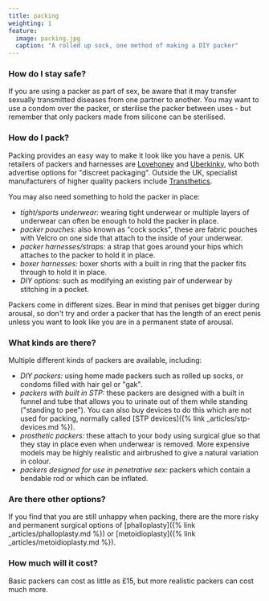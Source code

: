 ```yaml
---
title: packing
weighting: 1
feature:
  image: packing.jpg
  caption: "A rolled up sock, one method of making a DIY packer"
---
```


### How do I stay safe?

If you are using a packer as part of sex, be aware that it may transfer sexually transmitted diseases from one partner to another. You may want to use a condom over the packer, or sterilise the packer between uses - but remember that only packers made from silicone can be sterilised.

### How do I pack?

Packing provides an easy way to make it look like you have a penis. UK retailers of packers and harnesses are [Lovehoney](https://www.lovehoney.co.uk) and [Uberkinky](http://www.uberkinky.co.uk), who both advertise options for "discreet packaging". Outside the UK, specialist manufacturers of higher quality packers include [Transthetics](https://transthetics.com/).

You may also need something to hold the packer in place:

- *tight/sports underwear:* wearing tight underwear or multiple layers of underwear can often be enough to hold the packer in place. 
- *packer pouches:* also known as "cock socks", these are fabric pouches with Velcro on one side that attach to the inside of your underwear.
- *packer harnesses/straps:* a strap that goes around your hips which attaches to the packer to hold it in place.
- *boxer harnesses:* boxer shorts with a built in ring that the packer fits through to hold it in place.
- *DIY options:* such as modifying an existing pair of underwear by stitching in a pocket.

Packers come in different sizes. Bear in mind that penises get bigger during arousal, so don't try and order a packer that has the length of an erect penis unless you want to look like you are in a permanent state of arousal.

### What kinds are there?

Multiple different kinds of packers are available, including:

- *DIY packers:* using home made packers such as rolled up socks, or condoms filled with hair gel or "gak".
- *packers with built in STP:* these packers are designed with a built in funnel and tube that allows you to urinate out of them while standing ("standing to pee"). You can also buy devices to do this which are not used for packing, normally called [STP devices]({% link _articles/stp-devices.md %}).
- *prosthetic packers:* these attach to your body using surgical glue so that they stay in place even when underwear is removed. More expensive models may be highly realistic and airbrushed to give a natural variation in colour.
- *packers designed for use in penetrative sex:* packers which contain a bendable rod or which can be inflated.

### Are there other options?

If you find that you are still unhappy when packing, there are the more risky and permanent surgical options of [phalloplasty]({% link _articles/phalloplasty.md %}) or [metoidioplasty]({% link _articles/metoidioplasty.md %}).

### How much will it cost?

Basic packers can cost as little as £15, but more realistic packers can cost much more.
